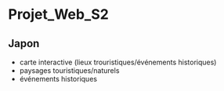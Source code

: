 # Projet_Web_S2
## Japon 
- carte interactive (lieux trouristiques/événements historiques)
- paysages touristiques/naturels
- événements historiques
